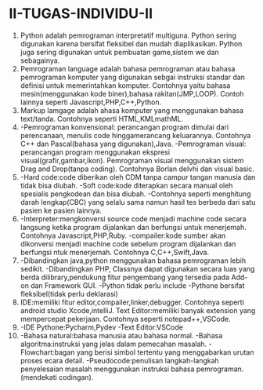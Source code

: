 # II-TUGAS-INDIVIDU-II
1. Python adalah pemrograman interpretatif multiguna. Python sering digunakan karena bersifat fleksibel dan mudah diaplikasikan. Python juga sering digunakan untuk pembuatan game,sistem we dan sebagainya.
2. Pemrograman language adalah bahasa pemrograman atau bahasa pemrograman komputer yang digunakan sebgai instruksi standar dan definisi untuk memerintahkan komputer. Contohnya yaitu bahasa mesin(menggunakan kode biner),bahasa rakitan(JMP,LOOP). Contoh lainnya seperti Javascript,PHP,C++,Python.
3. Markup lamgage adalah ahasa komputer yang menggunakan bahasa text/tanda. Contohnya seperti HTML,KMLmathML.
4. -Pemrograman konvensional: perancangan program dimulai dari perencanaan, menulis code hinggamerancang keluarannya. Contohnya C++ dan Pascal(bahasa yang digunakan),Java.
   -Pemrograman visual: perancangan program menggunakan ekspresi visual(grafir,gambar,ikon). Pemrograman visual menggunakan sistem Drag and Drop(tanpa coding). Contohnya Borlan       delvhi dan visual basic.
5. -Hard code:code diberikan oleh CDM tanpa campur tangan manusia dan tidak bisa diubah.
   -Soft code:kode diterapkan secara manual oleh spesialis pengkodean dan bisa diubah.
   -Contohnya seperti menghitung darah lengkap(CBC) yang selalu sama namun hasil tes berbeda dari satu pasien ke pasien lainnya.
6. -Interpreter:mengkonversi source code menjadi machine code secara langsung ketika program dijalankan dan berfungsi untuk menerjemah. Contohnya Javascript,PHP,Ruby.
   -compailer:kode sumber akan dikonversi menjadi machine code sebelum program dijalankan dan berfungsi ntuk menerjemah. Contohnya C,C++,Swift,Java.
7. -Dibandingkan java,python menggunakan bahasa pemrograman lebih sedikit.
   -Dibandingkan PHP, Classnya dapat digunakan secara luas yang berda dilibrary,pendukung fitur pengembang yang tersedia pada Add-on dan Framework GUI.
   -Python tidak perlu include
   -Pythone bersifat fleksibel(tidak perlu deklarasi)
8. IDE:memiliki fitur editor,compailer,linker,debugger. Contohnya seperti android studio Xcode,intelliJ.
   Text Editor:memiliki banyak extension yang mempercepat pekerjaan. Contohnya seperti notepad++,VSCode.
9. -IDE Pythone:Pycharm,Pydev
   -Text Editor:VSCode
10. -Bahasa natural:bahasa manusia atau bahasa normal.
    -Bahasa algoritma:instruksi yang jelas dalam pemecahan masalah.
    -Flowchart:bagan yang berisi simbol tertentu yang menggabarkan urutan proses ecara detail.
    -Pseudocode:penulisan langkah-langkah penyelesaian masalah menggunakan instruksi bahasa pemrograman.(mendekati codingan).
